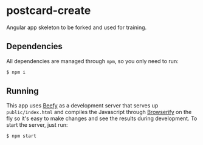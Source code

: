 # postcard-create

Angular app skeleton to be forked and used for training.

## Dependencies

All dependencies are managed through `npm`, so you only need to run:

```bash
$ npm i
```

## Running

This app uses [Beefy](https://github.com/chrisdickinson/beefy) as a development server that serves up `public/index.html` and compiles the Javascript through [Browserify](http://browserify.org/) on the fly so it's easy to make changes and see the results during development. To start the server, just run:

```bash
$ npm start
```
